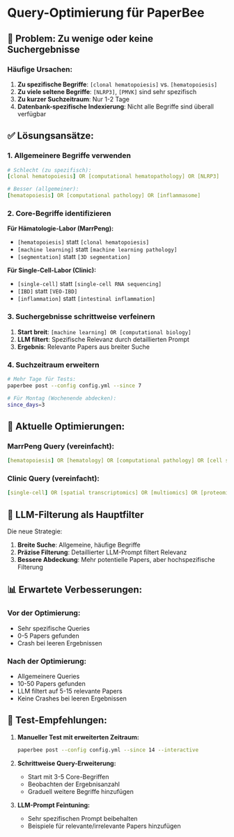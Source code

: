 # Query-Optimierung für PaperBee

## 🐛 Problem: Zu wenige oder keine Suchergebnisse

### Häufige Ursachen:
1. **Zu spezifische Begriffe**: `[clonal hematopoiesis]` vs. `[hematopoiesis]`
2. **Zu viele seltene Begriffe**: `[NLRP3]`, `[PMVK]` sind sehr spezifisch
3. **Zu kurzer Suchzeitraum**: Nur 1-2 Tage
4. **Datenbank-spezifische Indexierung**: Nicht alle Begriffe sind überall verfügbar

## ✅ Lösungsansätze:

### 1. **Allgemeinere Begriffe verwenden**
```yaml
# Schlecht (zu spezifisch):
[clonal hematopoiesis] OR [computational hematopathology] OR [NLRP3]

# Besser (allgemeiner):
[hematopoiesis] OR [computational pathology] OR [inflammasome]
```

### 2. **Core-Begriffe identifizieren**
**Für Hämatologie-Labor (MarrPeng):**
- `[hematopoiesis]` statt `[clonal hematopoiesis]`
- `[machine learning]` statt `[machine learning pathology]`
- `[segmentation]` statt `[3D segmentation]`

**Für Single-Cell-Labor (Clinic):**
- `[single-cell]` statt `[single-cell RNA sequencing]`
- `[IBD]` statt `[VEO-IBD]`
- `[inflammation]` statt `[intestinal inflammation]`

### 3. **Suchergebnisse schrittweise verfeinern**
1. **Start breit**: `[machine learning] OR [computational biology]`
2. **LLM filtert**: Spezifische Relevanz durch detaillierten Prompt
3. **Ergebnis**: Relevante Papers aus breiter Suche

### 4. **Suchzeitraum erweitern**
```bash
# Mehr Tage für Tests:
paperbee post --config config.yml --since 7

# Für Montag (Wochenende abdecken):
since_days=3
```

## 🔧 **Aktuelle Optimierungen:**

### MarrPeng Query (vereinfacht):
```yaml
[hematopoiesis] OR [hematology] OR [computational pathology] OR [cell segmentation] OR [machine learning] OR [deep learning] OR [computer vision] OR [single cell] OR [multi-omics] OR [foundation models] OR [image analysis] OR [microscopy] OR [biomedical image analysis]
```

### Clinic Query (vereinfacht):
```yaml
[single-cell] OR [spatial transcriptomics] OR [multiomics] OR [proteomics] OR [IBD] OR [inflammatory bowel disease] OR [organoids] OR [computational biology] OR [inflammasome] OR [cytokine] OR [immune system] OR [inflammation]
```

## 🎯 **LLM-Filterung als Hauptfilter**

Die neue Strategie:
1. **Breite Suche**: Allgemeine, häufige Begriffe
2. **Präzise Filterung**: Detaillierter LLM-Prompt filtert Relevanz
3. **Bessere Abdeckung**: Mehr potentielle Papers, aber hochspezifische Filterung

## 📊 **Erwartete Verbesserungen:**

### Vor der Optimierung:
- Sehr spezifische Queries
- 0-5 Papers gefunden
- Crash bei leeren Ergebnissen

### Nach der Optimierung:
- Allgemeinere Queries
- 10-50 Papers gefunden
- LLM filtert auf 5-15 relevante Papers
- Keine Crashes bei leeren Ergebnissen

## 🧪 **Test-Empfehlungen:**

1. **Manueller Test mit erweiterten Zeitraum:**
   ```bash
   paperbee post --config config.yml --since 14 --interactive
   ```

2. **Schrittweise Query-Erweiterung:**
   - Start mit 3-5 Core-Begriffen
   - Beobachten der Ergebnisanzahl
   - Graduell weitere Begriffe hinzufügen

3. **LLM-Prompt Feintuning:**
   - Sehr spezifischen Prompt beibehalten
   - Beispiele für relevante/irrelevante Papers hinzufügen
